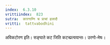 ```yaml
---
index:  6.3.10
vrittiindex:  823
sutra:  कारनाम्नि च प्राचां हलादौ
vritti:  tattvabodhini 
---
```


अविकटोरण इति। सङ्घाते कट जिति कटच्प्रत्ययान्तः। उरणो-मेषः। 


